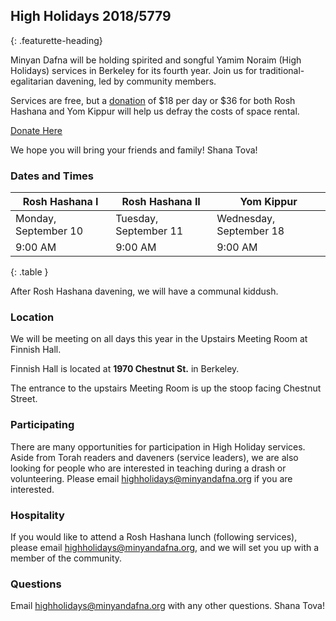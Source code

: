 ## High Holidays 2018/5779
{: .featurette-heading}

Minyan Dafna will be holding spirited and songful Yamim Noraim (High Holidays) services in Berkeley for its fourth year. Join us for traditional-egalitarian davening, led by community members.

Services are free, but a [donation](https://donorbox.org/minyan-dafna-high-holidays-2018) of $18 per day or $36 for both Rosh Hashana and Yom Kippur will help us defray the costs of space rental.

<a href="https://donorbox.org/minyan-dafna-high-holidays-2018" target="_blank" class="btn btn-primary">Donate Here</a>
 
We hope you will bring your friends and family! Shana Tova!

### Dates and Times

| Rosh Hashana I | Rosh Hashana II | Yom Kippur |
|--------|-------|--------|
| Monday, September 10 | Tuesday, September 11 | Wednesday, September 18 |
| 9:00 AM | 9:00 AM | 9:00 AM |
{: .table }

After Rosh Hashana davening, we will have a communal kiddush.

<!--In the afternoon of the first day of Rosh Hashana, we will gather at 4:00 pm for Tashlich in Strawberry Creek Park.-->

### Location

We will be meeting on all days this year in the Upstairs Meeting Room at Finnish Hall.

Finnish Hall is located at <strong>1970 Chestnut St.</strong> in Berkeley.

<!-- <iframe
height="200"
frameborder="0" style="border:0;width:100%"
src="https://www.google.com/maps/embed/v1/place?key=AIzaSyDodo60_nRbolJuU7aj9RSStWJPgfDvKCc &q=Finnish+Brotherhood+Hall" allowfullscreen>
</iframe> -->


The entrance to the upstairs Meeting Room is up the stoop facing Chestnut Street.

### Participating

There are many opportunities for participation in High Holiday services. Aside from Torah readers and daveners (service leaders), we are also looking for people who are interested in teaching during a drash or volunteering. Please email highholidays@minyandafna.org if you are interested.


### Hospitality

If you would like to attend a Rosh Hashana lunch (following services), please email highholidays@minyandafna.org, and we will set you up with a member of the community.


### Questions

Email highholidays@minyandafna.org with any other questions. Shana Tova!
